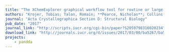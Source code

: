 ```yaml
---
title: "The XChemExplorer graphical workflow tool for routine or large-scale protein–ligand structure determination"
authors: "Krojer, Tobias; Talon, Romain; **Pearce, Nicholas**; Collins, Patrick; Douangamath, Alice; Brandao-Neto, Jose; Dias, Alexandre; Marsden, Brian; Von Delft, Frank; "
journal: "Acta Crystallographica Section D: Structural Biology"
pub_date: "2017"
journal_link: "http://scripts.iucr.org/cgi-bin/paper?S2059798316020234"
download_link: "http://journals.iucr.org/d/issues/2017/03/00/ba5267/ba5267.pdf"
projects: 
    - pandda
---
```

